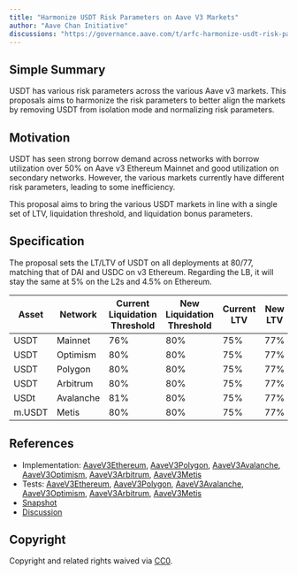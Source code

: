 ```yaml
---
title: "Harmonize USDT Risk Parameters on Aave V3 Markets"
author: "Aave Chan Initiative"
discussions: "https://governance.aave.com/t/arfc-harmonize-usdt-risk-parameters-on-aave-v3-markets/15815"
---
```


## Simple Summary

USDT has various risk parameters across the various Aave v3 markets. This proposals aims to harmonize the risk parameters to better align the markets by removing USDT from isolation mode and normalizing risk parameters.

## Motivation

USDT has seen strong borrow demand across networks with borrow utilization over 50% on Aave v3 Ethereum Mainnet and good utilization on secondary networks. However, the various markets currently have different risk parameters, leading to some inefficiency.

This proposal aims to bring the various USDT markets in line with a single set of LTV, liquidation threshold, and liquidation bonus parameters.

## Specification

The proposal sets the LT/LTV of USDT on all deployments at 80/77, matching that of DAI and USDC on v3 Ethereum. Regarding the LB, it will stay the same at 5% on the L2s and 4.5% on Ethereum.

| Asset  | Network   | Current Liquidation Threshold | New Liquidation Threshold | Current LTV | New LTV |
| ------ | --------- | ----------------------------- | ------------------------- | ----------- | ------- |
| USDT   | Mainnet   | 76%                           | 80%                       | 75%         | 77%     |
| USDT   | Optimism  | 80%                           | 80%                       | 75%         | 77%     |
| USDT   | Polygon   | 80%                           | 80%                       | 75%         | 77%     |
| USDT   | Arbitrum  | 80%                           | 80%                       | 75%         | 77%     |
| USDt   | Avalanche | 81%                           | 80%                       | 75%         | 77%     |
| m.USDT | Metis     | 80%                           | 80%                       | 75%         | 77%     |

## References

- Implementation: [AaveV3Ethereum](https://github.com/bgd-labs/aave-proposals-v3/blob/main/src/20240115_Multi_HarmonizeUSDTRiskParametersOnAaveV3Markets/AaveV3Ethereum_HarmonizeUSDTRiskParametersOnAaveV3Markets_20240115.sol), [AaveV3Polygon](https://github.com/bgd-labs/aave-proposals-v3/blob/main/src/20240115_Multi_HarmonizeUSDTRiskParametersOnAaveV3Markets/AaveV3Polygon_HarmonizeUSDTRiskParametersOnAaveV3Markets_20240115.sol), [AaveV3Avalanche](https://github.com/bgd-labs/aave-proposals-v3/blob/main/src/20240115_Multi_HarmonizeUSDTRiskParametersOnAaveV3Markets/AaveV3Avalanche_HarmonizeUSDTRiskParametersOnAaveV3Markets_20240115.sol), [AaveV3Optimism](https://github.com/bgd-labs/aave-proposals-v3/blob/main/src/20240115_Multi_HarmonizeUSDTRiskParametersOnAaveV3Markets/AaveV3Optimism_HarmonizeUSDTRiskParametersOnAaveV3Markets_20240115.sol), [AaveV3Arbitrum](https://github.com/bgd-labs/aave-proposals-v3/blob/main/src/20240115_Multi_HarmonizeUSDTRiskParametersOnAaveV3Markets/AaveV3Arbitrum_HarmonizeUSDTRiskParametersOnAaveV3Markets_20240115.sol), [AaveV3Metis](https://github.com/bgd-labs/aave-proposals-v3/blob/main/src/20240115_Multi_HarmonizeUSDTRiskParametersOnAaveV3Markets/AaveV3Metis_HarmonizeUSDTRiskParametersOnAaveV3Markets_20240115.sol)
- Tests: [AaveV3Ethereum](https://github.com/bgd-labs/aave-proposals-v3/blob/main/src/20240115_Multi_HarmonizeUSDTRiskParametersOnAaveV3Markets/AaveV3Ethereum_HarmonizeUSDTRiskParametersOnAaveV3Markets_20240115.t.sol), [AaveV3Polygon](https://github.com/bgd-labs/aave-proposals-v3/blob/main/src/20240115_Multi_HarmonizeUSDTRiskParametersOnAaveV3Markets/AaveV3Polygon_HarmonizeUSDTRiskParametersOnAaveV3Markets_20240115.t.sol), [AaveV3Avalanche](https://github.com/bgd-labs/aave-proposals-v3/blob/main/src/20240115_Multi_HarmonizeUSDTRiskParametersOnAaveV3Markets/AaveV3Avalanche_HarmonizeUSDTRiskParametersOnAaveV3Markets_20240115.t.sol), [AaveV3Optimism](https://github.com/bgd-labs/aave-proposals-v3/blob/main/src/20240115_Multi_HarmonizeUSDTRiskParametersOnAaveV3Markets/AaveV3Optimism_HarmonizeUSDTRiskParametersOnAaveV3Markets_20240115.t.sol), [AaveV3Arbitrum](https://github.com/bgd-labs/aave-proposals-v3/blob/main/src/20240115_Multi_HarmonizeUSDTRiskParametersOnAaveV3Markets/AaveV3Arbitrum_HarmonizeUSDTRiskParametersOnAaveV3Markets_20240115.t.sol), [AaveV3Metis](https://github.com/bgd-labs/aave-proposals-v3/blob/main/src/20240115_Multi_HarmonizeUSDTRiskParametersOnAaveV3Markets/AaveV3Metis_HarmonizeUSDTRiskParametersOnAaveV3Markets_20240115.t.sol)
- [Snapshot](https://snapshot.org/#/aave.eth/proposal/0x285c3f9ef8ae3e0286ce18b45dc7605174c3fb61edf1df34ed5d8f5aa621ab9d)
- [Discussion](https://governance.aave.com/t/arfc-harmonize-usdt-risk-parameters-on-aave-v3-markets/15815)

## Copyright

Copyright and related rights waived via [CC0](https://creativecommons.org/publicdomain/zero/1.0/).
